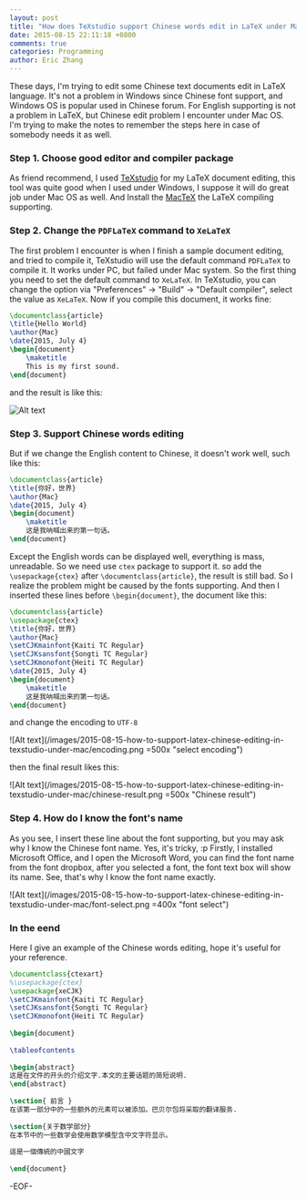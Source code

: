 ```yaml
---
layout: post
title: "How does TeXstudio support Chinese words edit in LaTeX under Mac"
date: 2015-08-15 22:11:18 +0800
comments: true
categories: Programming
author: Eric Zhang
---
```



These days, I'm trying to edit some Chinese text documents edit in LaTeX language. It's not a problem in Windows since Chinese font support, and Windows OS is popular used in Chinese forum. For English supporting is not a problem in LaTeX, but Chinese edit problem I encounter under Mac OS. I'm trying to make the notes to remember the steps here in case of somebody needs it as well.

### Step 1.  Choose good editor and compiler package
As friend recommend, I used [TeXstudio](http://www.texstudio.org "texstudio") for my LaTeX document editing, this tool was quite good when I used under Windows, I suppose it will do great job under Mac OS as well. And Install the [MacTeX](http://www.tug.org/mactex/ "mactex") the LaTeX compiling supporting.

### Step 2. Change the `PDFLaTeX` command to `XeLaTeX`
The first problem I encounter is when I finish a sample document editing, and tried to compile it, TeXstudio will use the default command `PDFLaTeX` to compile it. It works under PC, but failed under Mac system. So the first thing you need to set the default command to `XeLaTeX`. 
In TeXstudio, you can change the option via "Preferences" -> "Build" -> "Default compiler", select the value as `XeLaTeX`. Now if you compile this document, it works fine:
```LaTeX
\documentclass{article}
\title{Hello World}
\author{Mac}
\date{2015, July 4}
\begin{document}
	\maketitle
	This is my first sound.
\end{document}
```
and the result is like this:

![Alt text](/images/2015-08-15-how-to-support-latex-chinese-editing-in-texstudio-under-mac/first-result.png "works well")

### Step 3. Support Chinese words editing
But if we change the English content to Chinese, it doesn't work well, such like this:
```LaTeX
\documentclass{article}
\title{你好，世界}
\author{Mac}
\date{2015, July 4}
\begin{document}
	\maketitle
	这是我呐喊出来的第一句话。
\end{document}
```
Except the English words can be displayed well, everything is mass, unreadable. So we need use `ctex` package to support it. so add the `\usepackage{ctex}` after `\documentclass{article}`, the result is still bad. So I realize the problem might be caused by the fonts supporting. And then I inserted these lines before `\begin{document}`, the document like this:
```LaTeX
\documentclass{article}
\usepackage{ctex}
\title{你好，世界}
\author{Mac}
\setCJKmainfont{Kaiti TC Regular}
\setCJKsansfont{Songti TC Regular}
\setCJKmonofont{Heiti TC Regular}
\date{2015, July 4}
\begin{document}
	\maketitle
	这是我呐喊出来的第一句话。
\end{document}
```
and change the encoding to `UTF-8`

![Alt text](/images/2015-08-15-how-to-support-latex-chinese-editing-in-texstudio-under-mac/encoding.png =500x "select encoding")

then the final result likes this:

![Alt text](/images/2015-08-15-how-to-support-latex-chinese-editing-in-texstudio-under-mac/chinese-result.png =500x "Chinese result")

### Step 4. How do I know the font's name
As you see, I insert these line about the font supporting, but you may ask why I know the Chinese font name. Yes, it's tricky, :p
Firstly, I installed Microsoft Office, and I open the Microsoft Word, you can find the font name from the font dropbox, after you selected a font, the font text box will show its name. See, that's why I know the font name exactly.

![Alt text](/images/2015-08-15-how-to-support-latex-chinese-editing-in-texstudio-under-mac/font-select.png =400x "font select")


### In the eend
Here I give an example of the Chinese words editing, hope it's useful for your reference.
```LaTeX
\documentclass{ctexart}
%\usepackage{ctex}
\usepackage{xeCJK}
\setCJKmainfont{Kaiti TC Regular}
\setCJKsansfont{Songti TC Regular}
\setCJKmonofont{Heiti TC Regular}
 
\begin{document}
 
\tableofcontents
 
\begin{abstract}
这是在文件的开头的介绍文字.本文的主要话题的简短说明.
\end{abstract}
 
\section{ 前言 }
在该第一部分中的一些额外的元素可以被添加。巴贝尔包将采取的翻译服务.
 
\section{关于数学部分}
在本节中的一些数学会使用数学模型含中文字符显示。
 
這是一個傳統的中國文字
 
\end{document}
```

-EOF-
